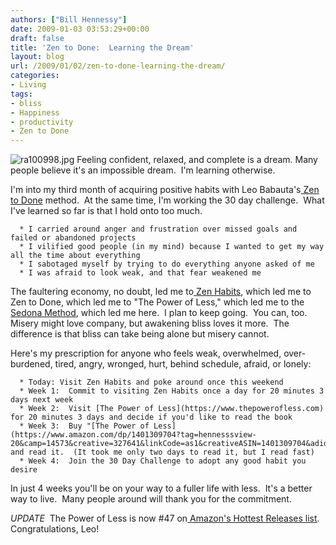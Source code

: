```yaml
---
authors: ["Bill Hennessy"]
date: 2009-01-03 03:53:29+00:00
draft: false
title: 'Zen to Done:  Learning the Dream'
layout: blog
url: /2009/01/02/zen-to-done-learning-the-dream/
categories:
- Living
tags:
- bliss
- Happiness
- productivity
- Zen to Done
---
```


![ra100998.jpg](https://hennessysview.com/wp-content/uploads/2008/11/ra1009982.jpg)
Feeling confident, relaxed, and complete is a dream. Many people believe it's an impossible dream.  I'm learning otherwise.

I'm into my third month of acquiring positive habits with Leo Babauta's[ Zen to Done](https://www.e-junkie.com/ecom/gb.php?ii=56260&c=ib&aff=41653) method.  At the same time, I'm working the 30 day challenge.  What I've learned so far is that I hold onto too much.



	  * I carried around anger and frustration over missed goals and failed or abandoned projects
	  * I vilified good people (in my mind) because I wanted to get my way all the time about everything
	  * I sabotaged myself by trying to do everything anyone asked of me
	  * I was afraid to look weak, and that fear weakened me

The faultering economy, no doubt, led me to[ Zen Habits](https://www.zenhabits.net), which led me to Zen to Done, which led me to "The Power of Less," which led me to the[ Sedona Method](https://www.sedona.com), which led me here.  I plan to keep going.  You can, too.  Misery might love company, but awakening bliss loves it more.  The difference is that bliss can take being alone but misery cannot.

Here's my prescription for anyone who feels weak, overwhelmed, over-burdened, tired, angry, wronged, hurt, behind schedule, afraid, or lonely:



	  * Today: Visit Zen Habits and poke around once this weekend
	  * Week 1:  Commit to visiting Zen Habits once a day for 20 minutes 3 days next week
	  * Week 2:  Visit [The Power of Less](https://www.thepowerofless.com) for 20 minutes 3 days and decide if you'd like to read the book
	  * Week 3:  Buy "[The Power of Less](https://www.amazon.com/dp/1401309704?tag=hennesssview-20&camp=14573&creative=327641&linkCode=as1&creativeASIN=1401309704&adid=0G8AG9S60840NYM3R5PR&)" and read it.  (It took me only two days to read it, but I read fast)
	  * Week 4:  Join the 30 Day Challenge to adopt any good habit you desire

In just 4 weeks you'll be on your way to a fuller life with less.  It's a better way to live.  Many people around will thank you for the commitment.

*UPDATE*  The Power of Less is now #47 on[ Amazon's Hottest Releases list](https://www.amazon.com/gp/new-releases/books/ref=pd_nr_pg_2?ie=UTF8&pg=2).  Congratulations, Leo!
